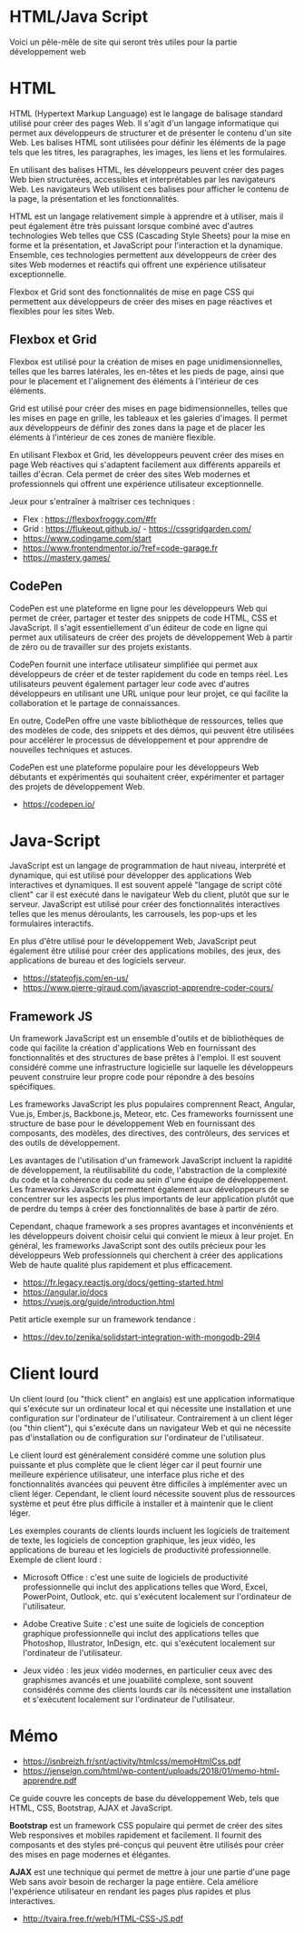 # HTML/Java Script

Voici un pêle-mêle de site qui seront très utiles pour la partie développement web

# HTML

HTML (Hypertext Markup Language) est le langage de balisage standard utilisé pour créer des pages Web. Il s'agit d'un langage informatique qui permet aux développeurs de structurer et de présenter le contenu d'un site Web. Les balises HTML sont utilisées pour définir les éléments de la page tels que les titres, les paragraphes, les images, les liens et les formulaires.

En utilisant des balises HTML, les développeurs peuvent créer des pages Web bien structurées, accessibles et interprétables par les navigateurs Web. Les navigateurs Web utilisent ces balises pour afficher le contenu de la page, la présentation et les fonctionnalités.

HTML est un langage relativement simple à apprendre et à utiliser, mais il peut également être très puissant lorsque combiné avec d'autres technologies Web telles que CSS (Cascading Style Sheets) pour la mise en forme et la présentation, et JavaScript pour l'interaction et la dynamique. Ensemble, ces technologies permettent aux développeurs de créer des sites Web modernes et réactifs qui offrent une expérience utilisateur exceptionnelle.

Flexbox et Grid sont des fonctionnalités de mise en page CSS qui permettent aux développeurs de créer des mises en page réactives et flexibles pour les sites Web.

## Flexbox et Grid

Flexbox est utilisé pour la création de mises en page unidimensionnelles, telles que les barres latérales, les en-têtes et les pieds de page, ainsi que pour le placement et l'alignement des éléments à l'intérieur de ces éléments.

Grid est utilisé pour créer des mises en page bidimensionnelles, telles que les mises en page en grille, les tableaux et les galeries d'images. Il permet aux développeurs de définir des zones dans la page et de placer les éléments à l'intérieur de ces zones de manière flexible.

En utilisant Flexbox et Grid, les développeurs peuvent créer des mises en page Web réactives qui s'adaptent facilement aux différents appareils et tailles d'écran. Cela permet de créer des sites Web modernes et professionnels qui offrent une expérience utilisateur exceptionnelle.

Jeux pour s'entraîner à maîtriser ces techniques :

- Flex : https://flexboxfroggy.com/#fr
- Grid : https://flukeout.github.io/ - https://cssgridgarden.com/
- https://www.codingame.com/start
- https://www.frontendmentor.io/?ref=code-garage.fr
- https://mastery.games/

## CodePen

CodePen est une plateforme en ligne pour les développeurs Web qui permet de créer, partager et tester des snippets de code HTML, CSS et JavaScript. Il s'agit essentiellement d'un éditeur de code en ligne qui permet aux utilisateurs de créer des projets de développement Web à partir de zéro ou de travailler sur des projets existants.

CodePen fournit une interface utilisateur simplifiée qui permet aux développeurs de créer et de tester rapidement du code en temps réel. Les utilisateurs peuvent également partager leur code avec d'autres développeurs en utilisant une URL unique pour leur projet, ce qui facilite la collaboration et le partage de connaissances.

En outre, CodePen offre une vaste bibliothèque de ressources, telles que des modèles de code, des snippets et des démos, qui peuvent être utilisées pour accélérer le processus de développement et pour apprendre de nouvelles techniques et astuces.

CodePen est une plateforme populaire pour les développeurs Web débutants et expérimentés qui souhaitent créer, expérimenter et partager des projets de développement Web.

- https://codepen.io/

# Java-Script

JavaScript est un langage de programmation de haut niveau, interprété et dynamique, qui est utilisé pour développer des applications Web interactives et dynamiques. Il est souvent appelé "langage de script côté client" car il est exécuté dans le navigateur Web du client, plutôt que sur le serveur. JavaScript est utilisé pour créer des fonctionnalités interactives telles que les menus déroulants, les carrousels, les pop-ups et les formulaires interactifs.

En plus d'être utilisé pour le développement Web, JavaScript peut également être utilisé pour créer des applications mobiles, des jeux, des applications de bureau et des logiciels serveur.

- https://stateofjs.com/en-us/
- https://www.pierre-giraud.com/javascript-apprendre-coder-cours/

## Framework JS

Un framework JavaScript est un ensemble d'outils et de bibliothèques de code qui facilite la création d'applications Web en fournissant des fonctionnalités et des structures de base prêtes à l'emploi. Il est souvent considéré comme une infrastructure logicielle sur laquelle les développeurs peuvent construire leur propre code pour répondre à des besoins spécifiques.

Les frameworks JavaScript les plus populaires comprennent React, Angular, Vue.js, Ember.js, Backbone.js, Meteor, etc. Ces frameworks fournissent une structure de base pour le développement Web en fournissant des composants, des modèles, des directives, des contrôleurs, des services et des outils de développement.

Les avantages de l'utilisation d'un framework JavaScript incluent la rapidité de développement, la réutilisabilité du code, l'abstraction de la complexité du code et la cohérence du code au sein d'une équipe de développement. Les frameworks JavaScript permettent également aux développeurs de se concentrer sur les aspects les plus importants de leur application plutôt que de perdre du temps à créer des fonctionnalités de base à partir de zéro.

Cependant, chaque framework a ses propres avantages et inconvénients et les développeurs doivent choisir celui qui convient le mieux à leur projet. En général, les frameworks JavaScript sont des outils précieux pour les développeurs Web professionnels qui cherchent à créer des applications Web de haute qualité plus rapidement et plus efficacement.

- https://fr.legacy.reactjs.org/docs/getting-started.html
- https://angular.io/docs
- https://vuejs.org/guide/introduction.html

Petit article exemple sur un framework tendance :

- https://dev.to/zenika/solidstart-integration-with-mongodb-29l4

# Client lourd

Un client lourd (ou "thick client" en anglais) est une application informatique qui s'exécute sur un ordinateur local et qui nécessite une installation et une configuration sur l'ordinateur de l'utilisateur. Contrairement à un client léger (ou "thin client"), qui s'exécute dans un navigateur Web et qui ne nécessite pas d'installation ou de configuration sur l'ordinateur de l'utilisateur.

Le client lourd est généralement considéré comme une solution plus puissante et plus complète que le client léger car il peut fournir une meilleure expérience utilisateur, une interface plus riche et des fonctionnalités avancées qui peuvent être difficiles à implémenter avec un client léger. Cependant, le client lourd nécessite souvent plus de ressources système et peut être plus difficile à installer et à maintenir que le client léger.

Les exemples courants de clients lourds incluent les logiciels de traitement de texte, les logiciels de conception graphique, les jeux vidéo, les applications de bureau et les logiciels de productivité professionnelle.
Exemple de client lourd :

- Microsoft Office : c'est une suite de logiciels de productivité professionnelle qui inclut des applications telles que Word, Excel, PowerPoint, Outlook, etc. qui s'exécutent localement sur l'ordinateur de l'utilisateur.

- Adobe Creative Suite : c'est une suite de logiciels de conception graphique professionnelle qui inclut des applications telles que Photoshop, Illustrator, InDesign, etc. qui s'exécutent localement sur l'ordinateur de l'utilisateur.

- Jeux vidéo : les jeux vidéo modernes, en particulier ceux avec des graphismes avancés et une jouabilité complexe, sont souvent considérés comme des clients lourds car ils nécessitent une installation et s'exécutent localement sur l'ordinateur de l'utilisateur.

# Mémo

- https://isnbreizh.fr/snt/activity/htmlcss/memoHtmlCss.pdf
- https://jenseign.com/html/wp-content/uploads/2018/01/memo-html-apprendre.pdf

Ce guide couvre les concepts de base du développement Web, tels que HTML, CSS, Bootstrap, AJAX et JavaScript.

**Bootstrap** est un framework CSS populaire qui permet de créer des sites Web responsives et mobiles rapidement et facilement. Il fournit des composants et des styles pré-conçus qui peuvent être utilisés pour créer des mises en page modernes et élégantes.

**AJAX** est une technique qui permet de mettre à jour une partie d'une page Web sans avoir besoin de recharger la page entière. Cela améliore l'expérience utilisateur en rendant les pages plus rapides et plus interactives.

- http://tvaira.free.fr/web/HTML-CSS-JS.pdf

